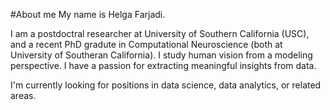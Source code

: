 #About me
My name is Helga Farjadi. 

I am a postdoctral researcher at University of Southern California (USC), and a recent PhD gradute in Computational Neuroscience (both at University of Southeran California). I study human vision from a modeling perspective. I have a passion for extracting meaningful insights from data. 

 

I'm currently looking for positions in data science, data analytics, or related areas. 